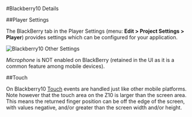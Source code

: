 #Blackberry10 Details


##Player Settings

The BlackBerry tab in the Player Settings (menu: __Edit &gt; Project Settings &gt; Player__) provides settings which can be configured for your application.

![Blackberry10 Other Settings](../uploads/Main/bb10othersettings.png) 

_Microphone_ is NOT enabled on BlackBerry (retained in the UI as it is a common feature among mobile devices).


##Touch

On Blackberry10 [Touch](ScriptRef:Input.GetTouch.html) events are handled just like other mobile platforms. Note however that the touch area on the Z10 is larger than the screen area. This means the returned finger position can be off the edge of the screen, with values negative, and/or greater than the screen width and/or height. 
